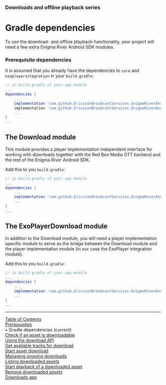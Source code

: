 ### Downloads and offline playback series
# Gradle dependencies
To use the download- and offline playback-functionality, your project will need a few extra
Enigma River Android SDK modules.

### Prerequisite dependencies
It is assumed that you already have the dependencies to `core` and `exoplayerintegration` in your
`build.gradle`:
```gradle
// in build.gradle of your app-module
...
dependencies {
    ...
    implementation 'com.github.EricssonBroadcastServices.EnigmaRiverAndroid:core:r3.4.0-BETA-3'
    implementation 'com.github.EricssonBroadcastServices.EnigmaRiverAndroid:exoplayerintegration:r3.4.0-BETA-3'
    ...
}
...
```


## The Download module
This module provides a player implementation independent interface for working with downloads
together with the Red Bee Media OTT backend and the rest of the Enigma River Android SDK.

Add this to you `build.gradle`:
```gradle
// in build.gradle of your app-module
...
dependencies {
    ...
    implementation 'com.github.EricssonBroadcastServices.EnigmaRiverAndroid:download:r3.4.0-BETA-3'
    ...
}
...
```

## The ExoPlayerDownload module
In addition to the Download module, you will need a player implementation specific module to serve
as the bridge between the Download module and the player implementation module (in our case
the ExoPlayer integration module).

Add this to you `build.gradle`:
```gradle
// in build.gradle of your app-module
...
dependencies {
    ...
    implementation 'com.github.EricssonBroadcastServices.EnigmaRiverAndroid:exoPlayerDownload:r3.4.0-BETA-3'
    ...
}
...
```


___
[Table of Contents](../index.md)<br/>
[Prerequisites](prerequisites.md)<br/>
&bull; Gradle dependencies (current)<br/>
[Check if an asset is downloadable](check_downloadability.md)<br/>
[Using the download API](enigma_download.md)<br/>
[Get available tracks for download](get_download_info.md)<br/>
[Start asset download](start_download.md)<br/>
[Managing ongoing downloads](ongoing_downloads.md)<br/>
[Listing downloaded assets](list_downloads.md)<br/>
[Start playback of a downloaded asset](play_download.md)<br/>
[Remove downloaded assets](remove_download.md)<br/>
[Downloads app](example_app.md)<br/>
